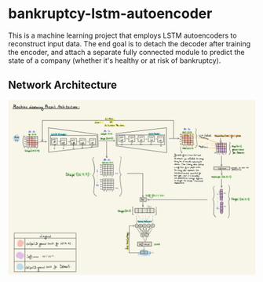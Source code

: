 # bankruptcy-lstm-autoencoder
This is a machine learning project that employs LSTM autoencoders to reconstruct input data. The end goal is to detach the decoder after training the encoder, and attach a separate fully connected module to predict the state of a company (whether it's healthy or at risk of bankruptcy).

## Network Architecture

![plot](./results/project_architecture.jpg)
